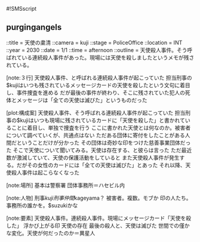#!SMSscript

## purgingangels

::title = 天使の粛清
::camera = kuji
::stage = PoliceOffice
::location = INT
::year = 2030
::date = 1/1
::time = afternoon
::outline = 天使殺人事件。そう呼ばれている連続殺人事件があった。現場には天使を殺しましたというメモが残されている。

[note:３行]
天使殺人事件、と呼ばれる連続殺人事件が起こっていた
担当刑事の$kujiはいつも残されているメッセージカードの天使を殺したという文句に着目し、事件捜査を進める
だが最後の事件が終わり、そこに残されていた犯人の死体とメッセージは「全ての天使は滅びた」というものだった

[plot:構成案]
天使殺人事件、そう呼ばれる連続殺人事件が起こっていた
担当刑事の$kujiはいつも現場に残されているカードに「天使を殺した」と書かれていることに着目し、単独で捜査を行う
ここに書かれた天使とは何なのか。被害者について調べていくが、共通点はない
ただある団体に寄付をしたことがある人間だということだけが分かった
その団体は奇妙な印をつけた慈善事業団体だった
そこで天使について聞いてみる。天使は存在する、と彼らは言った
ただ最近数が激減していて、天使の保護活動をしていると
また天使殺人事件が発生する。だがその女性のカードには「全ての天使は滅びた」とあった
それ以降、天使殺人事件は起こらなくなった

[note:場所]
基本は警察署
団体事務所＝ハセビル内

[note:人物]
刑事$kuji
刑事仲間$kageyama？
被害者。複数。モブか
印の人たち。事務所の誰かを。$suzukiかな

[note:要素]
天使殺人事件。連続殺人事件。現場にメッセージカード「天使を殺した」
浮かび上がる印
天使の存在
最後の殺人と、天使は滅びた
世間での僅かな変化。天使が何だったのか＝異星人


